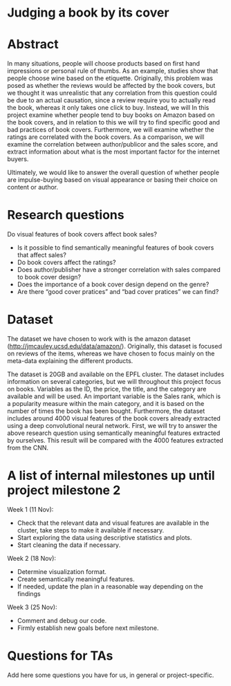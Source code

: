 # Judging a book by its cover

# Abstract
In many situations, people will choose products based on first hand impressions or personal rule of thumbs. As an example, studies show that people choose wine based on the etiquette. Originally, this problem was posed as whether the reviews would be affected by the book covers, but we thought it was unrealistic that any correlation from this question could be due to an actual causation, since a review require you to actually read the book, whereas it only takes one click to buy. 
Instead, we will In this project examine whether people tend to buy books on Amazon based on the book covers, and in relation to this we will try to find specific good and bad practices of book covers. Furthermore, we will examine whether the ratings are correlated with the book covers. 
As a comparison, we will examine the correlation between author/publicor and the sales score, and extract information about what is the most important factor for the internet buyers. 

Ultimately, we would like to answer the overall question of whether people are impulse-buying based on visual appearance or basing their choice on content or author.

# Research questions
Do visual features of book covers affect book sales?

- Is it possible to find semantically meaningful features of book covers that affect sales? 
- Do book covers affect the ratings?
- Does author/publisher have a stronger correlation with sales compared to book cover design?	
- Does the importance of a book cover design depend on the genre?
- Are there “good cover pratices” and “bad cover pratices” we can find? 

# Dataset
The dataset we have chosen to work with is the amazon dataset (http://jmcauley.ucsd.edu/data/amazon/). Originally, this dataset is focused on reviews of the items, whereas we have chosen to focus mainly on the meta-data explaining the different products. 

The dataset is 20GB and available on the EPFL cluster. The dataset includes information on several categories, but we will throughout this project focus on books. Variables as the ID, the price, the title, and the category are available and will be used. An important variable is the Sales rank, which is a popularity measure within the main category, and it is based on the number of times the book has been bought. Furthermore, the dataset includes around 4000 visual features of the book covers already extracted using a deep convolutional neural network. First, we will try to answer the above research question using semantically meaningful features extracted by ourselves. This result will be compared with the 4000 features extracted from the CNN.


# A list of internal milestones up until project milestone 2
Week 1 (11 Nov): 
- Check that the relevant data and visual features are available in the cluster, take steps to make it available if necessary.
- Start exploring the data using descriptive statistics and plots.
- Start cleaning the data if necessary.

Week 2 (18 Nov): 
- Determine visualization format.
- Create semantically meaningful features.
- If needed, update the plan in a reasonable way depending on the findings

Week 3 (25 Nov): 
- Comment and debug our code.
- Firmly establish new goals before next milestone. 


# Questions for TAs
Add here some questions you have for us, in general or project-specific.
